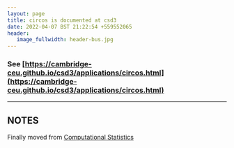 ```yaml
---
layout: page
title: circos is documented at csd3
date: 2022-04-07 BST 21:22:54 +559552065
header:
   image_fullwidth: header-bus.jpg
---
```


### See [https://cambridge-ceu.github.io/csd3/applications/circos.html](https://cambridge-ceu.github.io/csd3/applications/circos.html)

<!--more-->

---

## NOTES

Finally moved from [Computational Statistics](https://jinghuazhao.github.io/Computational-Statistics/LANGUAGES/#perl)
